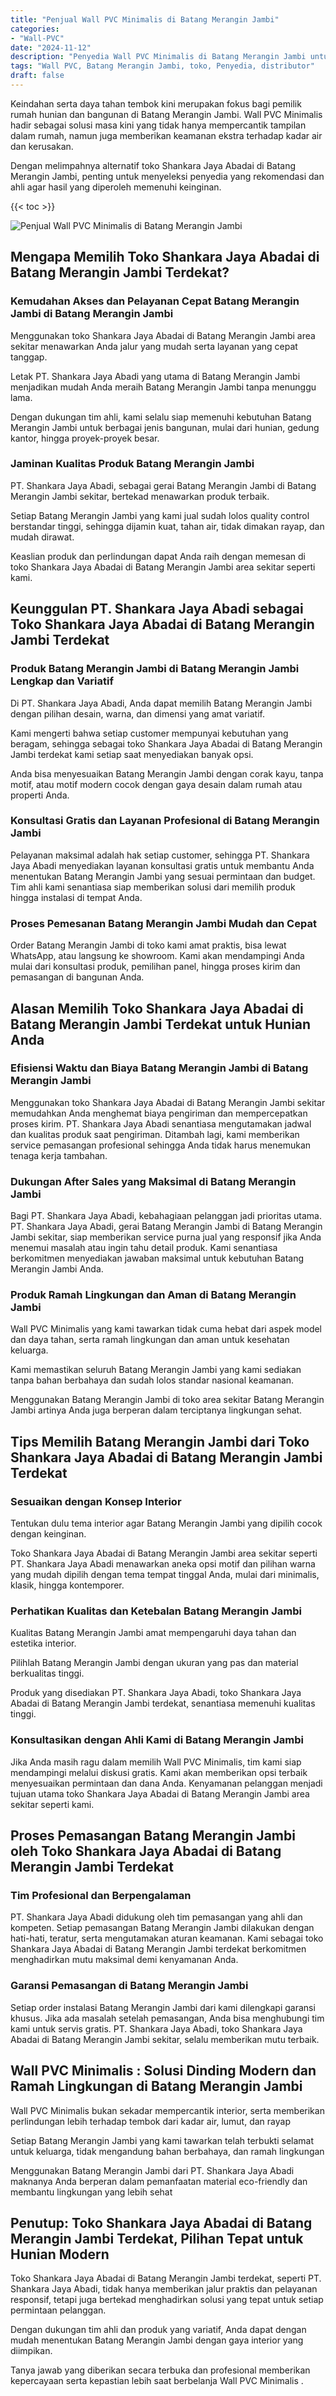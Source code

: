 ```yaml
---
title: "Penjual Wall PVC Minimalis di Batang Merangin Jambi"
categories: 
- "Wall-PVC"
date: "2024-11-12"
description: "Penyedia Wall PVC Minimalis di Batang Merangin Jambi untuk rumah, kantor, serta toko. Panel unggulan, pilihan motif, variasi warna elegan, beserta servis instalasi dikerjakan oleh tim ahli dan kepastian resmi!|Servis penyediaan Wall PVC Minimalis di Batang Merangin Jambi bagi kebutuhan rumah, office, atau toko, dengan panel unggulan dan penempatan oleh tenaga ahli profesional dan garansi resmi.|Alternatif Wall PVC Minimalis di Batang Merangin Jambi yang terpercaya bagi hunian, office, serta toko, bersama material terbaik dan penempatan oleh teknisi ahli serta jaminan resmi.|Distribusi Wall PVC Minimalis di Batang Merangin Jambi untuk hunian, kantor, serta gerai, beserta material terbaik dan pemasangan ditangani oleh tenaga ahli ahli, disertai beserta jaminan resmi.}"
tags: "Wall PVC, Batang Merangin Jambi, toko, Penyedia, distributor"
draft: false
---
```


Keindahan serta daya tahan tembok kini merupakan fokus bagi pemilik rumah hunian dan bangunan di Batang Merangin Jambi.  Wall PVC Minimalis  hadir sebagai solusi masa kini yang tidak hanya mempercantik tampilan dalam rumah, namun juga memberikan keamanan ekstra terhadap kadar air dan kerusakan.

Dengan melimpahnya alternatif toko Shankara Jaya Abadai di Batang Merangin Jambi, penting untuk menyeleksi penyedia yang rekomendasi dan ahli agar hasil yang diperoleh memenuhi keinginan.

{{< toc >}}

![Penjual Wall PVC Minimalis di Batang Merangin Jambi](/images/Wall-PVC/Penjual-Wall-PVC-Minimalis-di-Batang-Merangin-Jambi.png)


## Mengapa Memilih Toko Shankara Jaya Abadai di Batang Merangin Jambi Terdekat?

### Kemudahan Akses dan Pelayanan Cepat Batang Merangin Jambi di Batang Merangin Jambi

Menggunakan toko Shankara Jaya Abadai di Batang Merangin Jambi area sekitar menawarkan Anda jalur yang mudah serta layanan yang cepat tanggap.

Letak PT. Shankara Jaya Abadi yang utama di Batang Merangin Jambi menjadikan mudah Anda meraih Batang Merangin Jambi tanpa menunggu lama.

Dengan dukungan tim ahli, kami selalu siap memenuhi kebutuhan Batang Merangin Jambi untuk berbagai jenis bangunan, mulai dari hunian, gedung kantor, hingga proyek-proyek besar.

### Jaminan Kualitas Produk Batang Merangin Jambi

PT. Shankara Jaya Abadi, sebagai gerai Batang Merangin Jambi di Batang Merangin Jambi sekitar, bertekad menawarkan produk terbaik.

Setiap Batang Merangin Jambi yang kami jual sudah lolos quality control berstandar tinggi, sehingga dijamin kuat, tahan air, tidak dimakan rayap, dan mudah dirawat.

Keaslian produk dan perlindungan dapat Anda raih dengan memesan di toko Shankara Jaya Abadai di Batang Merangin Jambi area sekitar seperti kami.

## Keunggulan PT. Shankara Jaya Abadi sebagai Toko Shankara Jaya Abadai di Batang Merangin Jambi Terdekat

### Produk Batang Merangin Jambi di Batang Merangin Jambi Lengkap dan Variatif

Di PT. Shankara Jaya Abadi, Anda dapat memilih Batang Merangin Jambi dengan pilihan desain, warna, dan dimensi yang amat variatif.

Kami mengerti bahwa setiap customer mempunyai kebutuhan yang beragam, sehingga sebagai toko Shankara Jaya Abadai di Batang Merangin Jambi terdekat kami setiap saat menyediakan banyak opsi.

Anda bisa menyesuaikan Batang Merangin Jambi dengan corak kayu, tanpa motif, atau motif modern cocok dengan gaya desain dalam rumah atau properti Anda.

### Konsultasi Gratis dan Layanan Profesional di Batang Merangin Jambi

Pelayanan maksimal adalah hak setiap customer, sehingga PT. Shankara Jaya Abadi menyediakan layanan konsultasi gratis untuk membantu Anda menentukan Batang Merangin Jambi yang sesuai permintaan dan budget. Tim ahli kami senantiasa siap memberikan solusi dari memilih produk hingga instalasi di tempat Anda.

### Proses Pemesanan Batang Merangin Jambi Mudah dan Cepat

Order Batang Merangin Jambi di toko kami amat praktis, bisa lewat WhatsApp, atau langsung ke showroom. Kami akan mendampingi Anda mulai dari konsultasi produk, pemilihan panel, hingga proses kirim dan pemasangan di bangunan Anda.

## Alasan Memilih Toko Shankara Jaya Abadai di Batang Merangin Jambi Terdekat untuk Hunian Anda

### Efisiensi Waktu dan Biaya Batang Merangin Jambi di Batang Merangin Jambi

Menggunakan toko Shankara Jaya Abadai di Batang Merangin Jambi sekitar memudahkan Anda menghemat biaya pengiriman dan mempercepatkan proses kirim. PT. Shankara Jaya Abadi senantiasa mengutamakan jadwal dan kualitas produk saat pengiriman. Ditambah lagi, kami memberikan service pemasangan profesional sehingga Anda tidak harus menemukan tenaga kerja tambahan.

### Dukungan After Sales yang Maksimal di Batang Merangin Jambi

Bagi PT. Shankara Jaya Abadi, kebahagiaan pelanggan jadi prioritas utama. PT. Shankara Jaya Abadi, gerai Batang Merangin Jambi di Batang Merangin Jambi sekitar, siap memberikan service purna jual yang responsif jika Anda menemui masalah atau ingin tahu detail produk. Kami senantiasa berkomitmen menyediakan jawaban maksimal untuk kebutuhan Batang Merangin Jambi Anda.

### Produk Ramah Lingkungan dan Aman di Batang Merangin Jambi

 Wall PVC Minimalis  yang kami tawarkan tidak cuma hebat dari aspek model dan daya tahan, serta ramah lingkungan dan aman untuk kesehatan keluarga.

Kami memastikan seluruh Batang Merangin Jambi yang kami sediakan tanpa bahan berbahaya dan sudah lolos standar nasional keamanan.

Menggunakan Batang Merangin Jambi di toko area sekitar Batang Merangin Jambi artinya Anda juga berperan dalam terciptanya lingkungan sehat.

## Tips Memilih Batang Merangin Jambi dari Toko Shankara Jaya Abadai di Batang Merangin Jambi Terdekat

### Sesuaikan dengan Konsep Interior 

Tentukan dulu tema interior agar Batang Merangin Jambi yang dipilih cocok dengan keinginan.

Toko Shankara Jaya Abadai di Batang Merangin Jambi area sekitar seperti PT. Shankara Jaya Abadi menawarkan aneka opsi motif dan pilihan warna yang mudah dipilih dengan tema tempat tinggal Anda, mulai dari minimalis, klasik, hingga kontemporer.

### Perhatikan Kualitas dan Ketebalan Batang Merangin Jambi

Kualitas Batang Merangin Jambi amat mempengaruhi daya tahan dan estetika interior.

Pilihlah Batang Merangin Jambi dengan ukuran yang pas dan material berkualitas tinggi.

Produk yang disediakan PT. Shankara Jaya Abadi, toko Shankara Jaya Abadai di Batang Merangin Jambi terdekat, senantiasa memenuhi kualitas tinggi.

### Konsultasikan dengan Ahli Kami di Batang Merangin Jambi

Jika Anda masih ragu dalam memilih Wall PVC Minimalis, tim kami siap mendampingi melalui diskusi gratis. Kami akan memberikan opsi terbaik menyesuaikan permintaan dan dana Anda. Kenyamanan pelanggan menjadi tujuan utama toko Shankara Jaya Abadai di Batang Merangin Jambi area sekitar seperti kami.

## Proses Pemasangan Batang Merangin Jambi oleh Toko Shankara Jaya Abadai di Batang Merangin Jambi Terdekat

### Tim Profesional dan Berpengalaman

PT. Shankara Jaya Abadi didukung oleh tim pemasangan yang ahli dan kompeten. Setiap pemasangan Batang Merangin Jambi dilakukan dengan hati-hati, teratur, serta mengutamakan aturan keamanan. Kami sebagai toko Shankara Jaya Abadai di Batang Merangin Jambi terdekat berkomitmen menghadirkan mutu maksimal demi kenyamanan Anda.

### Garansi Pemasangan di Batang Merangin Jambi

Setiap order instalasi Batang Merangin Jambi dari kami dilengkapi garansi khusus. Jika ada masalah setelah pemasangan, Anda bisa menghubungi tim kami untuk servis gratis. PT. Shankara Jaya Abadi, toko Shankara Jaya Abadai di Batang Merangin Jambi sekitar, selalu memberikan mutu terbaik.

##  Wall PVC Minimalis : Solusi Dinding Modern dan Ramah Lingkungan di Batang Merangin Jambi

 Wall PVC Minimalis  bukan sekadar mempercantik interior, serta memberikan perlindungan lebih terhadap tembok dari kadar air, lumut, dan rayap

Setiap Batang Merangin Jambi yang kami tawarkan telah terbukti selamat untuk keluarga, tidak mengandung bahan berbahaya, dan ramah lingkungan

Menggunakan Batang Merangin Jambi dari PT. Shankara Jaya Abadi maknanya Anda berperan dalam pemanfaatan material eco-friendly dan membantu lingkungan yang lebih sehat

## Penutup: Toko Shankara Jaya Abadai di Batang Merangin Jambi Terdekat, Pilihan Tepat untuk Hunian Modern

Toko Shankara Jaya Abadai di Batang Merangin Jambi terdekat, seperti PT. Shankara Jaya Abadi, tidak hanya memberikan jalur praktis dan pelayanan responsif, tetapi juga bertekad menghadirkan solusi yang tepat untuk setiap permintaan pelanggan.

Dengan dukungan tim ahli dan produk yang variatif, Anda dapat dengan mudah menentukan Batang Merangin Jambi dengan gaya interior yang diimpikan.

Tanya jawab yang diberikan secara terbuka dan profesional memberikan kepercayaan serta kepastian lebih saat berbelanja  Wall PVC Minimalis .